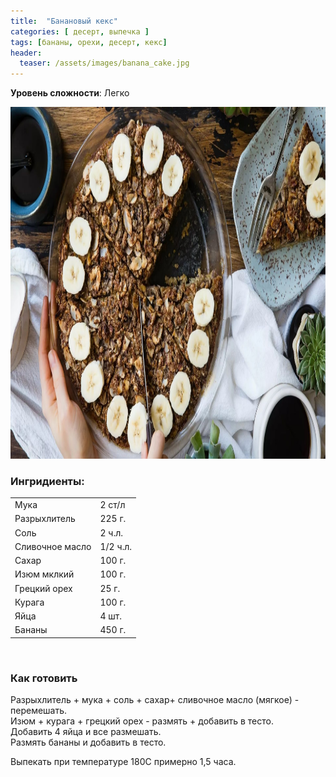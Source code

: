 ```yaml
---
title:  "Банановый кекс"
categories: [ десерт, выпечка ]
tags: [бананы, орехи, десерт, кекс]
header:
  teaser: /assets/images/banana_cake.jpg
---
```


**Уровень сложности**: Легко

<img class="header_post_image" src="/assets/images/banana_cake.jpg" width="1000" height="563" alt="Банановый_кекс">

### Ингридиенты:

<table>
    <tbody>
      <tr>
        <td>Мука</td>
        <td>2 ст/л</td>
      </tr>
      <tr>
        <td>Разрыхлитель</td>
        <td>225 г.</td>
      </tr>
      <tr>
        <td>Соль</td>
        <td>2 ч.л.</td>
      </tr>
      <tr>
        <td>Сливочное масло</td>
        <td>1/2 ч.л.</td>
      </tr>
      <tr>
        <td>Сахар</td>
        <td>100 г.</td>
      </tr>
      <tr>
        <td>Изюм мклкий</td>
        <td>100 г.</td>
      </tr>
      <tr>
        <td>Грецкий орех</td>
        <td>25 г.</td>
      </tr>
      <tr>
        <td>Курага</td>
        <td>100 г.</td>
      </tr>
      <tr>
        <td>Яйца</td>
        <td>4 шт.</td>
      </tr>
      <tr>
        <td>Бананы</td>
        <td>450 г.</td>
      </tr>
    </tbody>
</table>
<br>

### Как готовить

Разрыхлитель + мука + соль + сахар+ сливочное масло (мягкое) - перемешать.  
Изюм + курага + грецкий орех - размять + добавить в тесто.  
Добавить 4 яйца и все размешать.  
Размять бананы и добавить в тесто.  

Выпекать при температуре 180C примерно 1,5 часа.
